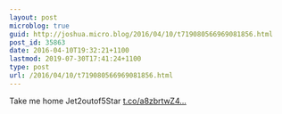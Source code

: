 ```yaml
---
layout: post
microblog: true
guid: http://joshua.micro.blog/2016/04/10/t719080566969081856.html
post_id: 35863
date: 2016-04-10T19:32:21+1100
lastmod: 2019-07-30T17:41:24+1100
type: post
url: /2016/04/10/t719080566969081856.html
---
```

Take me home Jet2outof5Star [t.co/a8zbrtwZ4...](https://t.co/a8zbrtwZ4n)
